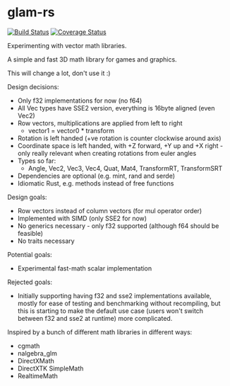 # glam-rs

[![Build Status](https://travis-ci.org/bitshifter/glam-rs.svg?branch=master)](https://travis-ci.org/bitshifter/glam-rs)
[![Coverage Status](https://coveralls.io/repos/github/bitshifter/glam-rs/badge.svg?branch=master)](https://coveralls.io/github/bitshifter/glam-rs?branch=master)

Experimenting with vector math libraries.

A simple and fast 3D math library for games and graphics.

This will change a lot, don't use it :)

Design decisions:
* Only f32 implementations for now (no f64)
* All Vec types have SSE2 version, everything is 16byte aligned (even Vec2)
* Row vectors, multiplications are applied from left to right
	* vector1 = vector0 * transform
* Rotation is left handed (+ve rotation is counter clockwise around axis)
* Coordinate space is left handed, with +Z forward, +Y up and +X right - only really relevant when creating rotations from euler angles
* Types so far:
  * Angle, Vec2, Vec3, Vec4, Quat, Mat4, TransformRT, TransformSRT
* Dependencies are optional (e.g. mint, rand and serde)
* Idiomatic Rust, e.g. methods instead of free functions

Design goals:
* Row vectors instead of column vectors (for mul operator order)
* Implemented with SIMD (only SSE2 for now)
* No generics necessary - only f32 supported (although f64 should be feasible)
* No traits necessary

Potential goals:
* Experimental fast-math scalar implementation

Rejected goals:
* Initially supporting having f32 and sse2 implementations available, mostly for ease of testing and benchmarking without recompiling, but this is starting to make the default use case (users won't switch between f32 and sse2 at runtime) more complicated.

Inspired by a bunch of different math libraries in different ways:
* cgmath
* nalgebra_glm
* DirectXMath
* DirectXTK SimpleMath
* RealtimeMath
